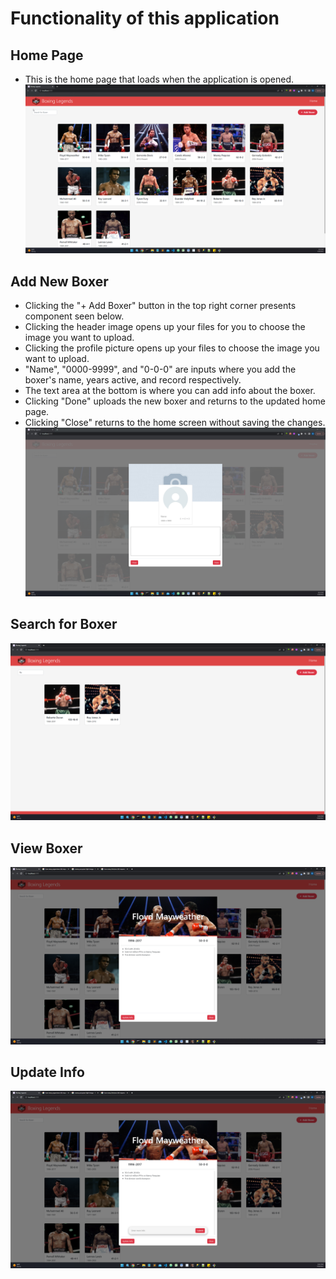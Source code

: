 # Functionality of this application

## Home Page
- This is the home page that loads when the application is opened.
![](resourcesForReadme/homePage.png)

## Add New Boxer
- Clicking the "+ Add Boxer" button in the top right corner presents component seen below.
- Clicking the header image opens up your files for you to choose the image you want to upload.
- Clicking the profile picture opens up your files to choose the image you want to upload.
- "Name", "0000-9999", and "0-0-0" are inputs where you add the boxer's name, years active, and record respectively.
- The text area at the bottom is where you can add info about the boxer.
- Clicking "Done" uploads the new boxer and returns to the updated home page.
- Clicking "Close" returns to the home screen without saving the changes.
![](resourcesForReadme/addBoxer.png)

## Search for Boxer
![](resourcesForReadme/searchBoxer.png)

## View Boxer
![](resourcesForReadme/viewBoxer.png)

## Update Info
![](resourcesForReadme/clickUpdateInfo.png)
